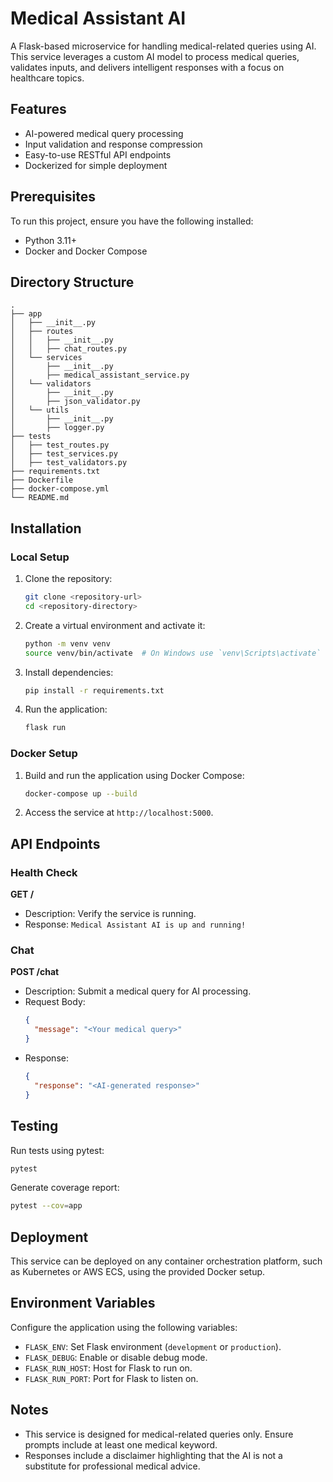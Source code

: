 # Medical Assistant AI

A Flask-based microservice for handling medical-related queries using AI. This service leverages a custom AI model to process medical queries, validates inputs, and delivers intelligent responses with a focus on healthcare topics.

## Features
- AI-powered medical query processing
- Input validation and response compression
- Easy-to-use RESTful API endpoints
- Dockerized for simple deployment

## Prerequisites
To run this project, ensure you have the following installed:
- Python 3.11+
- Docker and Docker Compose

## Directory Structure
```plaintext
.
├── app
│   ├── __init__.py
│   ├── routes
│   │   ├── __init__.py
│   │   ├── chat_routes.py
│   └── services
│       ├── __init__.py
│       ├── medical_assistant_service.py
│   └── validators
│       ├── __init__.py
│       ├── json_validator.py
│   └── utils
│       ├── __init__.py
│       ├── logger.py
├── tests
│   ├── test_routes.py
│   ├── test_services.py
│   ├── test_validators.py
├── requirements.txt
├── Dockerfile
├── docker-compose.yml
└── README.md
```

## Installation

### Local Setup
1. Clone the repository:
   ```bash
   git clone <repository-url>
   cd <repository-directory>
   ```

2. Create a virtual environment and activate it:
   ```bash
   python -m venv venv
   source venv/bin/activate  # On Windows use `venv\Scripts\activate`
   ```

3. Install dependencies:
   ```bash
   pip install -r requirements.txt
   ```

4. Run the application:
   ```bash
   flask run
   ```

### Docker Setup
1. Build and run the application using Docker Compose:
   ```bash
   docker-compose up --build
   ```

2. Access the service at `http://localhost:5000`.

## API Endpoints

### Health Check
**GET /**
- Description: Verify the service is running.
- Response: `Medical Assistant AI is up and running!`

### Chat
**POST /chat**
- Description: Submit a medical query for AI processing.
- Request Body:
  ```json
  {
    "message": "<Your medical query>"
  }
  ```
- Response:
  ```json
  {
    "response": "<AI-generated response>"
  }
  ```

## Testing
Run tests using pytest:
```bash
pytest
```
Generate coverage report:
```bash
pytest --cov=app
```

## Deployment
This service can be deployed on any container orchestration platform, such as Kubernetes or AWS ECS, using the provided Docker setup.

## Environment Variables
Configure the application using the following variables:
- `FLASK_ENV`: Set Flask environment (`development` or `production`).
- `FLASK_DEBUG`: Enable or disable debug mode.
- `FLASK_RUN_HOST`: Host for Flask to run on.
- `FLASK_RUN_PORT`: Port for Flask to listen on.

## Notes
- This service is designed for medical-related queries only. Ensure prompts include at least one medical keyword.
- Responses include a disclaimer highlighting that the AI is not a substitute for professional medical advice.


